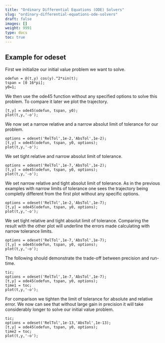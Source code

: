 ```yaml
---
title: "Ordinary Differential Equations (ODE) Solvers"
slug: "ordinary-differential-equations-ode-solvers"
draft: false
images: []
weight: 9991
type: docs
toc: true
---
```


## Example for odeset
First we initialize our initial value problem we want to solve. 

    odefun = @(t,y) cos(y).^2*sin(t);
    tspan = [0 16*pi];
    y0=1;

We then use the ode45 function without any specified options to solve this problem. To compare it later we plot the trajectory.

    [t,y] = ode45(odefun, tspan, y0);
    plot(t,y,'-o');

We now set a narrow relative and a narrow absolut limit of tolerance for our problem.

    options = odeset('RelTol',1e-2,'AbsTol',1e-2);
    [t,y] = ode45(odefun, tspan, y0, options);
    plot(t,y,'-o');


We set tight relative and narrow absolut limit of tolerance.

    options = odeset('RelTol',1e-7,'AbsTol',1e-2);
    [t,y] = ode45(odefun, tspan, y0, options);
    plot(t,y,'-o');



We set narrow relative and tight absolut limit of tolerance. As in the previous examples with narrow limits of tolerance one sees the trajectory being completly different from the first plot without any specific options.

    options = odeset('RelTol',1e-2,'AbsTol',1e-7);
    [t,y] = ode45(odefun, tspan, y0, options);
    plot(t,y,'-o');



We set tight relative and tight absolut limit of tolerance. Comparing the result with the other plot will underline the errors made calculating with narrow tolerance limits.

    options = odeset('RelTol',1e-7,'AbsTol',1e-7);
    [t,y] = ode45(odefun, tspan, y0, options);
    plot(t,y,'-o');









The following should demonstrate the trade-off between precision and run-time. 

    tic;
    options = odeset('RelTol',1e-7,'AbsTol',1e-7);
    [t,y] = ode45(odefun, tspan, y0, options);
    time1 = toc;
    plot(t,y,'-o');
For comparison we tighten the limit of tolerance for absolute and relative error. We now can see that without large gain in precision it will take considerably longer to solve our initial value problem.

    tic;
    options = odeset('RelTol',1e-13,'AbsTol',1e-13);
    [t,y] = ode45(odefun, tspan, y0, options);
    time2 = toc;
    plot(t,y,'-o');


